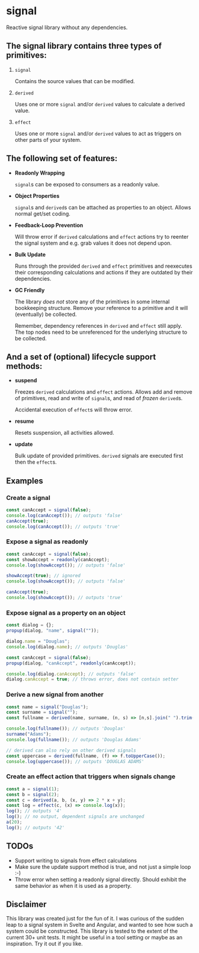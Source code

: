 # signal
Reactive signal library without any dependencies.

## The signal library contains three types of primitives:

1. ```signal```

    Contains the source values that can be modified.

2. ```derived```

    Uses one or more ```signal``` and/or ```derived``` values to calculate a derived value.

3. ```effect```

    Uses one or more ```signal``` and/or ```derived``` values to act as triggers on other parts of your system.

## The following set of features:
- **Readonly Wrapping**

    ```signal```s can be exposed to consumers as a readonly value.

- **Object Properties**

    ```signal```s and ```derived```s can be attached as properties to an object. Allows normal get/set coding.

- **Feedback-Loop Prevention**

    Will throw error if ```derived``` calculations and ```effect``` actions try to reenter the signal system and e.g. grab values it does not depend upon.

- **Bulk Update**

    Runs through the provided ```derived``` and ```effect``` primitives and reexecutes their corresponding calculations and actions if they are outdated by their dependencies.

- **GC Friendly**

    The library _does not_ store any of the primitives in some internal bookkeeping structure. Remove your reference to a primitive and it will (eventually) be collected.
    
    Remember, dependency references in ```derived``` and ```effect``` still apply. The top nodes need to be unreferenced for the underlying structure to be collected.

## And a set of (optional) lifecycle support methods:
- **suspend**

    Freezes ```derived``` calculations and ```effect``` actions. Allows add and remove of primitives, read and write of ```signal```s, and read of _frozen_ ```derived```s.

    Accidental execution of ```effect```s will throw error.

- **resume**

    Resets suspension, all activities allowed.

- **update**

    Bulk update of provided primitives. ```derived``` signals are executed first then the ```effect```s.

## Examples
### Create a signal
```js
const canAccept = signal(false);
console.log(canAccept()); // outputs 'false'
canAccept(true);
console.log(canAccept()); // outputs 'true'
```

### Expose a signal as readonly
```js
const canAccept = signal(false);
const showAccept = readonly(canAccept);
console.log(showAccept()); // outputs 'false'

showAccept(true); // ignored
console.log(showAccept()); // outputs 'false'

canAccept(true);
console.log(showAccept()); // outputs 'true'
```

### Expose signal as a property on an object
```js
const dialog = {};
propup(dialog, "name", signal(""));

dialog.name = "Douglas";
console.log(dialog.name); // outputs 'Douglas'

const canAccept = signal(false);
propup(dialog, "canAccept", readonly(canAccept));

console.log(dialog.canAccept); // outputs 'false'
dialog.canAccept = true; // throws error, does not contain setter
```

### Derive a new signal from another
```js
const name = signal("Douglas");
const surname = signal("");
const fullname = derived(name, surname, (n, s) => [n,s].join(" ").trim());

console.log(fullname()); // outputs 'Douglas'
surname("Adams");
console.log(fullname()); // outputs 'Douglas Adams'

// derived can also rely on other derived signals
const uppercase = derived(fullname, (f) => f.toUpperCase());
console.log(uppercase()); // outputs 'DOUGLAS ADAMS'
```

### Create an effect action that triggers when signals change
```js
const a = signal(1);
const b = signal(2);
const c = derived(a, b, (x, y) => 2 * x + y);
const log = effect(c, (x) => console.log(x));
log(); // outputs '4'
log(); // no output, dependent signals are unchanged
a(20);
log(); // outputs '42'
```

## TODOs
- Support writing to signals from effect calculations
- Make sure the update support method is true, and not just a simple loop :-)
- Throw error when setting a readonly signal directly. Should exhibit the same behavior as when it is used as a property.


## Disclaimer
This library was created just for the fun of it. I was curious of the sudden leap to a signal system in Svelte and Angular, and wanted to see how such a system could be constructed. This library is tested to the extent of the current 30+ unit tests. It might be useful in a tool setting or maybe as an inspiration. Try it out if you like.

